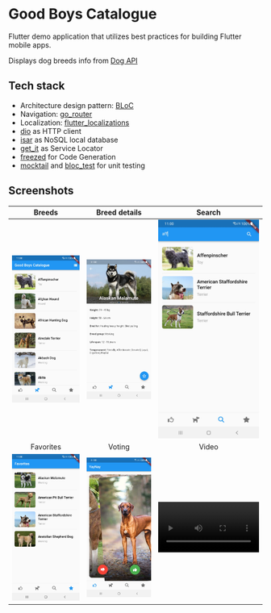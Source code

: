 # Good Boys Catalogue

Flutter demo application that utilizes best practices for building Flutter mobile apps.

Displays dog breeds info from [Dog API](https://thedogapi.com/)

## Tech stack
* Architecture design pattern: [BLoC](https://bloclibrary.dev/)
* Navigation: [go_router](https://pub.dev/packages/go_router)
* Localization: [flutter_localizations](https://docs.flutter.dev/accessibility-and-localization/internationalization#setting-up)
* [dio](https://pub.dev/packages/dio) as HTTP client
* [isar](https://pub.dev/packages/isar) as NoSQL local database
* [get_it](https://pub.dev/packages/get_it) as Service Locator
* [freezed](https://pub.dev/packages/freezed) for Code Generation
* [mocktail](https://pub.dev/packages/mocktail) and [bloc_test](https://pub.dev/packages/bloc_test) for unit testing

## Screenshots

| Breeds | Breed details | Search |
|:---:|:---:|:---:|
| <img src="./assets/screenshots/breeds.jpg" width=200 /> | <img src="./assets/screenshots/breed_details.jpg" width=200 /> | <img src="./assets/screenshots/search.jpg" width=200 /> |
| Favorites | Voting | Video |
| <img src="./assets/screenshots/favorites.jpg" width=200 /> | <img src="./assets/screenshots/voting.jpg" width=200 />  | <video src="https://github.com/4lfant/flutter_demo_app/assets/13089900/5356f5d7-730b-4aca-97a6-5d72c8fd4fec" width=200 /> |










